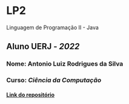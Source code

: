 # LP2
Linguagem de Programação II - Java

## Aluno UERJ - *2022*

### Nome: Antonio Luiz Rodrigues da Silva
###  Curso: _Ciência da Computação_

#### [Link do repositório](https://github.com/antoniolrs/LP_2/blob/main/README.md)
